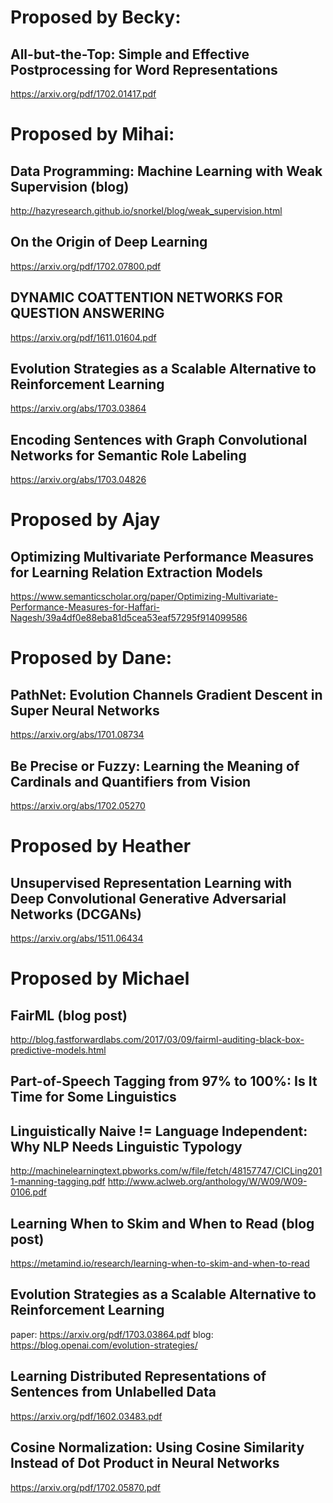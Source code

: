 # Proposed by Becky:

## All-but-the-Top: Simple and Effective Postprocessing for Word Representations
https://arxiv.org/pdf/1702.01417.pdf

# Proposed by Mihai:

## Data Programming: Machine Learning with Weak Supervision (blog)
http://hazyresearch.github.io/snorkel/blog/weak_supervision.html

## On the Origin of Deep Learning
https://arxiv.org/pdf/1702.07800.pdf

## DYNAMIC COATTENTION NETWORKS FOR QUESTION ANSWERING
https://arxiv.org/pdf/1611.01604.pdf

## Evolution Strategies as a Scalable Alternative to Reinforcement Learning
https://arxiv.org/abs/1703.03864

## Encoding Sentences with Graph Convolutional Networks for Semantic Role Labeling
https://arxiv.org/abs/1703.04826

# Proposed by Ajay

## Optimizing Multivariate Performance Measures for Learning Relation Extraction Models
https://www.semanticscholar.org/paper/Optimizing-Multivariate-Performance-Measures-for-Haffari-Nagesh/39a4df0e88eba81d5cea53eaf57295f914099586

# Proposed by Dane:
## PathNet: Evolution Channels Gradient Descent in Super Neural Networks
https://arxiv.org/abs/1701.08734

## Be Precise or Fuzzy: Learning the Meaning of Cardinals and Quantifiers from Vision
https://arxiv.org/abs/1702.05270

# Proposed by Heather
## Unsupervised Representation Learning with Deep Convolutional Generative Adversarial Networks (DCGANs)
https://arxiv.org/abs/1511.06434

# Proposed by Michael

## FairML (blog post)
http://blog.fastforwardlabs.com/2017/03/09/fairml-auditing-black-box-predictive-models.html

## Part-of-Speech Tagging from 97% to 100%: Is It Time for Some Linguistics
## Linguistically Naive != Language Independent: Why NLP Needs Linguistic Typology
http://machinelearningtext.pbworks.com/w/file/fetch/48157747/CICLing2011-manning-tagging.pdf
http://www.aclweb.org/anthology/W/W09/W09-0106.pdf

## Learning When to Skim and When to Read (blog post)
https://metamind.io/research/learning-when-to-skim-and-when-to-read

## Evolution Strategies as a Scalable Alternative to Reinforcement Learning
paper: https://arxiv.org/pdf/1703.03864.pdf
blog: https://blog.openai.com/evolution-strategies/

## Learning Distributed Representations of Sentences from Unlabelled Data
https://arxiv.org/pdf/1602.03483.pdf

## Cosine Normalization: Using Cosine Similarity Instead of Dot Product in Neural Networks
https://arxiv.org/pdf/1702.05870.pdf
